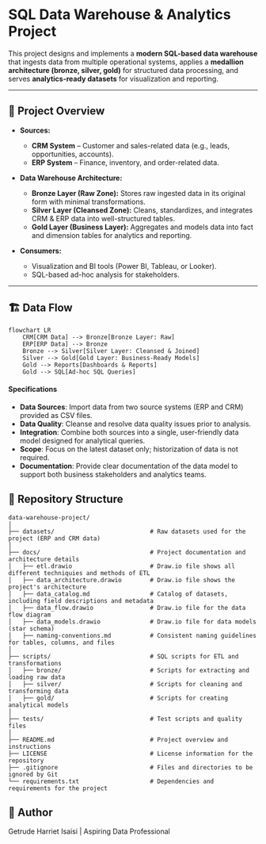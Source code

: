 # SQL Data Warehouse & Analytics Project  

This project designs and implements a **modern SQL-based data warehouse** that ingests data from multiple operational systems, applies a **medallion architecture (bronze, silver, gold)** for structured data processing, and serves **analytics-ready datasets** for visualization and reporting.  

---

## 📂 Project Overview  

- **Sources:**  
  - **CRM System** – Customer and sales-related data (e.g., leads, opportunities, accounts).  
  - **ERP System** – Finance, inventory, and order-related data.  

- **Data Warehouse Architecture:**  
  - **Bronze Layer (Raw Zone):** Stores raw ingested data in its original form with minimal transformations.  
  - **Silver Layer (Cleansed Zone):** Cleans, standardizes, and integrates CRM & ERP data into well-structured tables.  
  - **Gold Layer (Business Layer):** Aggregates and models data into fact and dimension tables for analytics and reporting.  

- **Consumers:**  
  - Visualization and BI tools (Power BI, Tableau, or Looker).  
  - SQL-based ad-hoc analysis for stakeholders.  

---

## 🏗️ Data Flow  

```mermaid
flowchart LR
    CRM[CRM Data] --> Bronze[Bronze Layer: Raw]
    ERP[ERP Data] --> Bronze
    Bronze --> Silver[Silver Layer: Cleansed & Joined]
    Silver --> Gold[Gold Layer: Business-Ready Models]
    Gold --> Reports[Dashboards & Reports]
    Gold --> SQL[Ad-hoc SQL Queries]
```

#### Specifications
- **Data Sources**: Import data from two source systems (ERP and CRM) provided as CSV files.
- **Data Quality**: Cleanse and resolve data quality issues prior to analysis.
- **Integration**: Combine both sources into a single, user-friendly data model designed for analytical queries.
- **Scope**: Focus on the latest dataset only; historization of data is not required.
- **Documentation**: Provide clear documentation of the data model to support both business stakeholders and analytics teams.


## 📂 Repository Structure
```
data-warehouse-project/
│
├── datasets/                           # Raw datasets used for the project (ERP and CRM data)
│
├── docs/                               # Project documentation and architecture details
│   ├── etl.drawio                      # Draw.io file shows all different techniquies and methods of ETL
│   ├── data_architecture.drawio        # Draw.io file shows the project's architecture
│   ├── data_catalog.md                 # Catalog of datasets, including field descriptions and metadata
│   ├── data_flow.drawio                # Draw.io file for the data flow diagram
│   ├── data_models.drawio              # Draw.io file for data models (star schema)
│   ├── naming-conventions.md           # Consistent naming guidelines for tables, columns, and files
│
├── scripts/                            # SQL scripts for ETL and transformations
│   ├── bronze/                         # Scripts for extracting and loading raw data
│   ├── silver/                         # Scripts for cleaning and transforming data
│   ├── gold/                           # Scripts for creating analytical models
│
├── tests/                              # Test scripts and quality files
│
├── README.md                           # Project overview and instructions
├── LICENSE                             # License information for the repository
├── .gitignore                          # Files and directories to be ignored by Git
└── requirements.txt                    # Dependencies and requirements for the project
```

## 🌟 Author
Getrude Harriet Isaisi | Aspiring Data Professional


